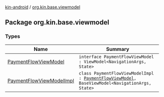 [kin-android](../index.md) / [org.kin.base.viewmodel](./index.md)

## Package org.kin.base.viewmodel

### Types

| Name | Summary |
|---|---|
| [PaymentFlowViewModel](-payment-flow-view-model/index.md) | `interface PaymentFlowViewModel : ViewModel<NavigationArgs, State>` |
| [PaymentFlowViewModelImpl](-payment-flow-view-model-impl/index.md) | `class PaymentFlowViewModelImpl : `[`PaymentFlowViewModel`](-payment-flow-view-model/index.md)`, BaseViewModel<NavigationArgs, State>` |
